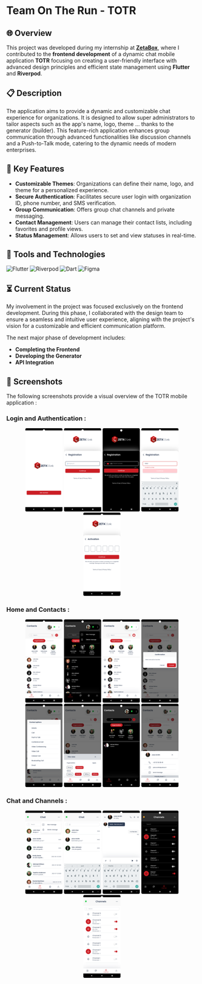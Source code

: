 # Team On The Run - TOTR

## 🌐 Overview

This project was developed during my internship at [**ZetaBox**](https://zeta-box.com), where I contributed to the **frontend development** of a dynamic chat mobile application **TOTR** focusing on creating a user-friendly interface with advanced design principles and efficient state management using **Flutter** and **Riverpod**.


## 📋 Description

The application aims to provide a dynamic and customizable chat experience for organizations. It is designed to allow super administrators to tailor aspects such as the app's name, logo, theme ... thanks to the generator (builder). This feature-rich application enhances group communication through advanced functionalities like discussion channels and a Push-to-Talk mode, catering to the dynamic needs of modern enterprises.

## 🌟 Key Features
- **Customizable Themes**: Organizations can define their name, logo, and theme for a personalized experience.
- **Secure Authentication**: Facilitates secure user login with organization ID, phone number, and SMS verification.
- **Group Communication**: Offers group chat channels and private messaging.
- **Contact Management**: Users can manage their contact lists, including favorites and profile views.
- **Status Management**: Allows users to set and view statuses in real-time.

## 🧰 Tools and Technologies
![Flutter](https://img.shields.io/badge/Flutter-02569B?style=for-the-badge&logo=flutter&logoColor=white)
![Riverpod](https://img.shields.io/badge/Riverpod-76B900?style=for-the-badge&logo=riverpod&logoColor=white)
![Dart](https://img.shields.io/badge/Dart-0175C2?style=for-the-badge&logo=dart&logoColor=white)
![Figma](https://img.shields.io/badge/Figma-F24E1E?style=for-the-badge&logo=figma&logoColor=white)

## ⏳ Current Status
My involvement in the project was focused exclusively on the frontend development. During this phase, I collaborated with the design team to ensure a seamless and intuitive user experience, aligning with the project's vision for a customizable and efficient communication platform.

The next major phase of development includes:
- **Completing the Frontend**
- **Developing the Generator**
- **API Integration**


## 📸 Screenshots

The following screenshots provide a visual overview of the TOTR mobile application :

### Login and Authentication :

<div align="center">
  <img src="Screenshots/getstarted.png" alt="Get Started" width="19.5%">
  <img src="Screenshots/id.png" alt="ID" width="19.5%">
  <img src="Screenshots/phonedark.png" alt="Phone dark" width="19.5%">
  <img src="Screenshots/idinvalid.png" alt="Invalid ID" width="19.5%">
  <img src="Screenshots/code.png" alt="Code" width="19.5%">
</div>

### Home and Contacts :

<div align="center">
  <img src="Screenshots/contact.png" alt="Contact" width="19.5%">
  <img src="Screenshots/contactdark.png" alt="Contact Dark" width="19.5%">
  <img src="Screenshots/favoris.png" alt="Favoris" width="19.5%">
  <img src="Screenshots/confirmation.png" alt="Confirmation" width="19.5%">
  <img src="Screenshots/options.png" alt="Options" width="19.5%">
  <img src="Screenshots/filter.png" alt="Filter" width="19.5%">
  <img src="Screenshots/search.png" alt="Search" width="19.5%">
  <img src="Screenshots/janesmith.png" alt="Details" width="19.5%">


</div>

### Chat and Channels :

<div align="center">
  <img src="Screenshots/chat.png" alt="Chat" width="19.5%">
  <img src="Screenshots/chatsearch.png" alt="Chat Search" width="19.5%">
  <img src="Screenshots/message.png" alt="Message" width="19.5%">
  <img src="Screenshots/channelsdark.png" alt="Channels Dark" width="19.5%">
  <img src="Screenshots/channels.png" alt="Channels" width="19.5%">
</div>

